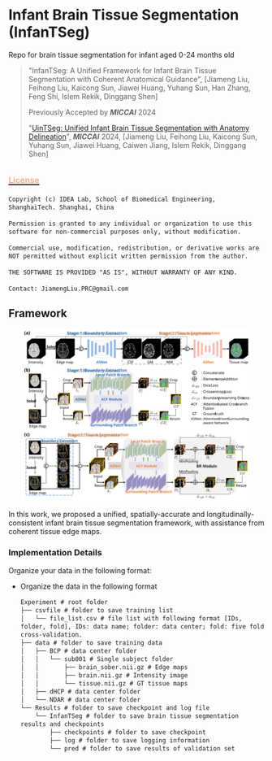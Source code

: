 # Infant Brain Tissue Segmentation (InfanTSeg)
Repo for brain tissue segmentation for infant aged 0-24 months old


> "InfanTSeg: A Unified Framework for Infant Brain Tissue Segmentation with Coherent Anatomical Guidance", [Jiameng Liu, Feihong Liu, Kaicong Sun, Jiawei Huang, Yuhang Sun, Han Zhang, Feng Shi, Islem Rekik, Dinggang Shen]
> 
> Previously Accepted by _**MICCAI**_ 2024
> 
> "[UinTSeg: Unified Infant Brain Tissue Segmentation with Anatomy Delineation](https://link.springer.com/chapter/10.1007/978-3-031-72069-7_46)", _**MICCAI**_ 2024, [Jiameng Liu, Feihong Liu, Kaicong Sun, Yuhang Sun, Jiawei Huang, Caiwen Jiang, Islem Rekik, Dinggang Shen]



## [<font color=#F8B48F size=3>License</font> ](./LICENSE)
```
Copyright (c) IDEA Lab, School of Biomedical Engineering, ShanghaiTech. Shanghai, China

Permission is granted to any individual or organization to use this software for non-commercial purposes only, without modification.

Commercial use, modification, redistribution, or derivative works are NOT permitted without explicit written permission from the author.

THE SOFTWARE IS PROVIDED "AS IS", WITHOUT WARRANTY OF ANY KIND.

Contact: JiamengLiu.PRC@gmail.com
```

## Framework
<div style="text-align: center">
  <img src="figure/framework.svg" width="90%" alt="InfanTSeg Framework">
</div>


In this work, we proposed a unified, spatially-accurate and longitudinally-consistent infant brain tissue segmentation framework, with assistance from coherent tissue edge maps.


### Implementation Details
Organize your data in the following format:

* Organize the data in the following format
    ```shell
    Experiment # root folder
    ├── csvfile # folder to save training list
    │   └── file_list.csv # file list with following format [IDs, folder, fold], IDs: data name; folder: data center; fold: five fold cross-validation.
    ├── data # folder to save training data
    │   ├── BCP # data center folder
    │   │   └── sub001 # Single subject folder
    │   │       ├── brain_sober.nii.gz # Edge maps
    │   │       ├── brain.nii.gz # Intensity image
    │   │       └── tissue.nii.gz # GT tissue maps
    │   ├── dHCP # data center folder
    │   └── NDAR # data center folder
    └── Results # folder to save checkpoint and log file
        └── InfanTSeg # folder to save brain tissue segmentation results and checkpoints
            ├── checkpoints # folder to save checkpoint
            ├── log # folder to save logging information
            └── pred # folder to save results of validation set
  ```